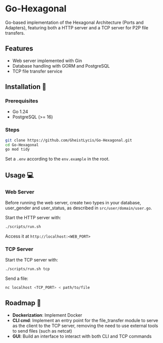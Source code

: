 # Go-Hexagonal

Go-based implementation of the Hexagonal Architecture (Ports and Adapters), featuring both a HTTP server and a TCP server for P2P file transfers.

## Features

-   Web server implemented with Gin
-   Database handling with GORM and PostgreSQL
-   TCP file transfer service

## Installation 🔧

### Prerequisites

-   Go 1.24
-   PostgreSQL (>= 16)

### Steps

```sh
git clone https://github.com/GheistLycis/Go-Hexagonal.git
cd Go-Hexagonal
go mod tidy
```

Set a `.env` according to the `env.example` in the root.

## Usage 💻

### Web Server

Before running the web server, create two types in your database, user_gender and user_status, as described in `src/user/domain/user.go`.

Start the HTTP server with:

```sh
./scripts/run.sh
```

Access it at `http://localhost:<WEB_PORT>`

### TCP Server

Start the TCP server with:

```sh
./scripts/run.sh tcp
```

Send a file:

```sh
nc localhost <TCP_PORT> < path/to/file
```

## Roadmap 🚀

-   **Dockerization**: Implement Docker
-   **CLI cmd**: Implement an entry point for the file_transfer module to serve as the client to the TCP server, removing the need to use external tools to send files (such as netcat)
-   **GUI**: Build an interface to interact with both CLI and TCP commands
